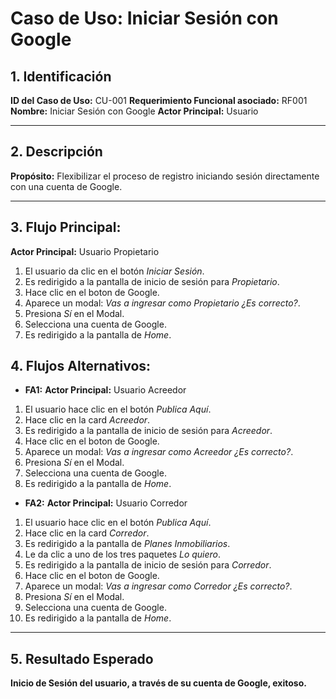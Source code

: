 # Caso de Uso: Iniciar Sesión con Google

## 1. Identificación
**ID del Caso de Uso:** CU-001
**Requerimiento Funcional asociado:** RF001
**Nombre:** Iniciar Sesión con Google
**Actor Principal:** Usuario

---

## 2. Descripción
**Propósito:** Flexibilizar el proceso de registro iniciando sesión directamente con una cuenta de Google.

---

## 3. Flujo Principal:
**Actor Principal:** Usuario Propietario

1. El usuario da clic en el botón *Iniciar Sesión*.
2. Es redirigido a la pantalla de inicio de sesión para *Propietario*.
3. Hace clic en el boton de Google.
4. Aparece un modal: *Vas a ingresar como Propietario ¿Es correcto?*.
5. Presiona *Sí* en el Modal.
6. Selecciona una cuenta de Google.
7. Es redirigido a la pantalla de *Home*.

## 4. Flujos Alternativos:
- **FA1:** 
**Actor Principal:** Usuario Acreedor

1. El usuario hace clic en el botón *Publica Aquí*.
2. Hace clic en la card *Acreedor*.
2. Es redirigido a la pantalla de inicio de sesión para *Acreedor*.
3. Hace clic en el boton de Google.
4. Aparece un modal: *Vas a ingresar como Acreedor  ¿Es correcto?*.
5. Presiona *Sí* en el Modal.
6. Selecciona una cuenta de Google.
7. Es redirigido a la pantalla de *Home*.

- **FA2:**
**Actor Principal:** Usuario Corredor

1. El usuario hace clic en el botón *Publica Aquí*.
2. Hace clic en la card *Corredor*.
3. Es redirigido a la pantalla de *Planes Inmobiliarios*.
4. Le da clic a uno de los tres paquetes *Lo quiero*.
2. Es redirigido a la pantalla de inicio de sesión para *Corredor*.
3. Hace clic en el boton de Google.
4. Aparece un modal: *Vas a ingresar como Corredor  ¿Es correcto?*.
5. Presiona *Sí* en el Modal.
6. Selecciona una cuenta de Google.
7. Es redirigido a la pantalla de *Home*.

---

## 5. Resultado Esperado
**Inicio de Sesión del usuario, a través de su cuenta de Google, exitoso.**
